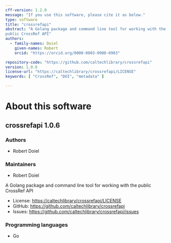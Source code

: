 ```yaml
---
cff-version: 1.2.0
message: "If you use this software, please cite it as below."
type: software
title: "crossrefapi"
abstract: "A Golang package and command line tool for working with the
public CrossRef API"
authors:
  - family-names: Doiel
    given-names: Robert
    orcid: "https://orcid.org/0000-0003-0900-6903"

repository-code: "https://github.com/caltechlibrary/crossrefapi"
version: 1.0.6
license-url: "https://caltechlibrary/crossrefapi/LICENSE"
keywords: [ "CrossRef", "DOI", "metadata" ]

---
```


About this software
===================

## crossrefapi 1.0.6

### Authors

- Robert Doiel


### Maintainers

- Robert Doiel

A Golang package and command line tool for working with the public
CrossRef API

- License: <https://caltechlibrary/crossrefapi/LICENSE>
- GitHub: <https://github.com/caltechlibrary/crossrefapi>
- Issues: <https://github.com/caltechlibrary/crossrefapi/issues>


### Programming languages

- Go


